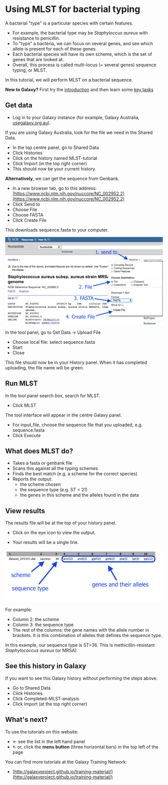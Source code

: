 # Using MLST for bacterial typing

A bacterial "type" is a particular species with certain features.

* For example, the bacterial type may be *Staphyloccus aureus* with resistance to penicillin.
* To "type" a bacteria, we can focus on several genes, and see which allele is present for each of these genes.
* Each bacterial species will have its own scheme, which is the set of genes that are looked at.
* Overall, this process is called multi-locus (= several genes) sequence typing, or MLST.

In this tutorial, we will perform MLST on a bacterial sequence.

<fn>**New to Galaxy?** First try the [introduction](../galaxy/index.md) and then learn some [key tasks](../intro/index.md)</fn>

## Get data

* Log in to your Galaxy instance (for example, Galaxy Australia, [usegalaxy.org.au](https://usegalaxy.org.au/)).

If you are using Galaxy Australia, look for the file we need in the <ss>Shared Data</ss>.

* In the top centre panel, go to <ss>Shared Data</ss>
* Click <ss>Histories</ss>
* Click on the history named <fn>MLST-tutorial</fn>
* Click <ss>Import</ss> (in the top right corner)
* This should now be your current history.

**Alternatively**, we can get the sequence from Genbank.

* In a new browser tab, go to this address: [https://www.ncbi.nlm.nih.gov/nuccore/NC_002952.2](https://www.ncbi.nlm.nih.gov/nuccore/NC_002952.2)
* Click <ss>Send to</ss>
* Choose <ss>File</ss>
* Choose <ss>FASTA</ss>
* Click <ss>Create File</ss>

This downloads <fn>sequence.fasta</fn> to your computer.

<img src="images/genbank.png" style="width: 620px;"/>

In the tool panel, go to <ss>Get Data -> Upload File</ss>

* <ss>Choose local file</ss>: select <fn>sequence.fasta</fn>
* <ss>Start</ss>
* <ss>Close</ss>

This file should now be in your History panel. When it has completed uploading, the file name will be green.

## Run MLST

In the tool panel search box, search for MLST.

* Click <ss>MLST</ss>

The tool interface will appear in the centre Galaxy panel.

* For <ss>input_file</ss>, choose the sequence file that you uploaded, e.g. <fn>sequence.fasta</fn>
* Click <ss>Execute</ss>

## What does MLST do?

* Takes a fasta or genbank file
* Scans this against all the typing schemes
* Finds the best match (e.g. a scheme for the correct species)
* Reports the output:
    * the scheme chosen
    * the sequence type (e.g. ST = 21)
    * the genes in this scheme and the alleles found in the data


## View results

The results file will be at the top of your history panel.

* Click on the eye icon to view the output.

* Your results will be a single line.

<img src="images/mlst.png" style="width: 620px;"/>

For example:

* Column 2: the scheme
* Column 3: the sequence type
* The rest of the columns: the gene names with the allele number in brackets. It is this combination of alleles that defines the sequence type.

In this example, our sequence type is ST=36. This is methicillin-resistant *Staphylococcus aureus* (or MRSA).

## See this history in Galaxy

If you want to see this Galaxy history without performing the steps above:

* Go to <ss>Shared Data</ss>
* Click <ss>Histories</ss>
* Click <fn>Completed-MLST-analysis</fn>
* Click <ss>Import</ss> (at the top right corner)

## What's next?

To use the tutorials on this website:

* &#8592; see the list in the left hand panel
* &#8598; or, click the **menu button** (three horizontal bars) in the top left of the page

You can find more tutorials at the Galaxy Training Network:

* [http://galaxyproject.github.io/training-material/](http://galaxyproject.github.io/training-material/)
